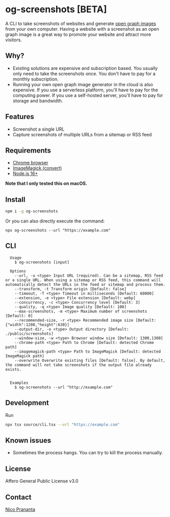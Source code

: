 # og-screenshots [BETA]

A CLI to take screenshots of websites and generate [open graph images](https://ogp.me) from your own computer. Having a website with a screenshot as an open graph image is a great way to promote your website and attract more visitors.

## Why?

- Existing solutions are expensive and subscription based. You usually only need to take the screenshots once. You don't have to pay for a monthly subscription.
- Running your own open graph image generator in the cloud is also expensive. If you use a serverless platform, you'll have to pay for the computing power. If you use a self-hosted server, you'll have to pay for storage and bandwidth.

## Features

- Screenshot a single URL
- Capture screenshots of multiple URLs from a sitemap or RSS feed

## Requirements

- [Chrome browser](https://www.google.com/chrome/)
- [ImageMagick (convert)](https://formulae.brew.sh/formula/imagemagick)
- [Node.js 16+](https://nodejs.org/en/)

**Note that I only tested this on macOS.**

## Install

```bash
npm i -g og-screenshots
```

Or you can also directly execute the command:

```shell
npx og-screenshots --url "https://example.com"
```

## CLI

```
  Usage
    $ og-screenshots [input]

  Options
    --url, -u <type> Input URL (required). Can be a sitemap, RSS feed or a single URL. When using a sitemap or RSS feed, this command will automatically detect the URLs in the feed or sitemap and process them.
    --transform, -t Transform origin [Default: false]
    --timeout, -T <type> Timeout in milliseconds [Default: 60000]
    --extension, -e <type> File extension [Default: webp]
    --concurrency, -c <type> Concurrency level [Default: 3]
    --quality, -q <type> Image quality [Default: 100]
    --max-screenshots, -m <type> Maximum number of screenshots [Default: 0]
    --recommended-size, -r <type> Recommended image size [Default: {"width":1200,"height":630}]
    --output-dir, -o <type> Output directory [Default: ./public/screenshots]
    --window-size, -w <type> Browser window size [Default: 1300,1300]
    --chrome-path <type> Path to Chrome [Default: detected Chrome path]
    --imagemagick-path <type> Path to ImageMagick [Default: detected ImageMagick path]
    --overwrite Overwrite existing files [Default: false]. By default, the command will not take screenshots if the output file already exists.


  Examples
    $ og-screenshots --url "http://example.com"
```

## Development

Run

```bash
npx tsx source/cli.tsx --url "https://example.com"
```

## Known issues

- Sometimes the process hangs. You can try to kill the process manually.

## License

Affero General Public License v3.0

## Contact

[Nico Prananta](https://twitter.com/2co_p)
